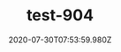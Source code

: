 ---
title: test-904
date: 2020-07-30T07:53:59.980Z
banner_subcontent: asdfsf
category: Research
focus: Support for leaders, colleagues and staff
role: Champion or advocate
organisation_size: Medium (50-249 employees)
industry: Healthcare
content: Lorem ipsum dolor sit amet, consectetur adipiscing elit, sed do eiusmod tempor incididunt ut labore et dolore magna aliqua. Ut enim ad minim veniam, quis nostrud exercitation ullamco laboris nisi ut aliquip ex ea commodo consequat. Duis aute irure dolor in reprehenderit in voluptate velit esse cillum dolore eu fugiat nulla pariatur. Excepteur sint occaecat cupidatat non proident, sunt in culpa qui officia deserunt mollit anim id est laborum.
---